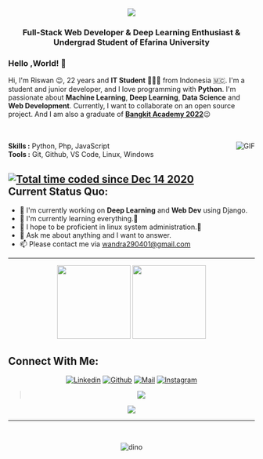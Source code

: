 <h1 align="center">
  <a href="https://sunguoqi.com/">
    <img src="https://readme-typing-svg.demolab.com?lines=Fransiskus Riswan;Indra Simbolon!&center=true&size=27">
  </a>
</h1>
<h3 align="center">Full-Stack Web Developer<span color="blue"> & </span>Deep Learning Enthusiast <span color="blue"> & </span> Undergrad Student of Efarina University</h3>

### Hello ,World! 👋

Hi, I'm Riswan 😉, 22 years and **IT Student** 👨🏻‍💻 from Indonesia 🇲🇨. I'm a student and junior developer, and I love programming with **Python**. I'm passionate about **Machine Learning**, **Deep Learning**, **Data Science** and **Web Development**. Currently, I want to collaborate on an open source project. And I am also a graduate of <a href='https://drive.google.com/file/d/1kTuqTDPsrqYYO4eAO--z8RpGMjCoLmLB/view?usp=sharing'>**Bangkit Academy 2022**</a>😉
</br>
</br>
</br>

<img align="right" alt="GIF" src="https://media.giphy.com/media/iIqmM5tTjmpOB9mpbn/giphy.gif"/>


**Skills :** Python, Php, JavaScript
</br>
**Tools :** Git, Github, VS Code, Linux, Windows

<a href="https://wakatime.com/@04eb5b5a-63a9-400c-8e11-d6fe06d2cf50"><img src="https://wakatime.com/badge/user/04eb5b5a-63a9-400c-8e11-d6fe06d2cf50.svg" alt="Total time coded since Dec 14 2020" /></a>
<br>
**Current Status Quo:**
----

* 🔭 I'm currently working on **Deep Learning** and **Web Dev** using Django.
* 🌱 I'm currently learning everything.🤣
* 🤔 I hope to be proficient in linux system administration.🐧
* 💬 Ask me about anything and I want to answer.
* 📫 Please contact me via wandra290401@gmail.com

----------------
 <p align="center">
  <img height="150" src="https://github-readme-stats-eight-theta.vercel.app/api/top-langs/?username=riswan29&layout=compact&langs_count=8&theme=dracula"/>

  <img height="150" src="https://github-readme-stats-eight-theta.vercel.app/api?username=riswan29&show_icons=true&theme=dracula&include_all_commits=true&count_private=true"/>
  </P>



<h2 align="left">Connect With Me:</h2>

<div align=center>

[![Linkedin](https://img.shields.io/badge/LinkedIn-0077B5?style=for-the-badge&logo=linkedin&logoColor=white)](https://www.linkedin.com/in/wan29/)
[![Github](https://img.shields.io/badge/GitHub-100000?style=for-the-badge&logo=github&logoColor=white)](https://github.com/riswan29)
[![Mail](https://img.shields.io/badge/Gmail-D14836?style=for-the-badge&logo=gmail&logoColor=white)](mailto:wandra290401@gmail.com)
[![Instagram](https://img.shields.io/badge/Instagram-E4405F?style=for-the-badge&logo=instagram&logoColor=white)](https://www.instagram.com/fris.wann/)

</div>

><div align="center"><img src="https://quotes-github-readme.vercel.app/api?type=horizontal&theme=dark"></div>
<div align="center"><img src="https://cdn.jsdelivr.net/gh/sun0225SUN/photos/images/202110311924844.png" /></div>

-----


 <br>






<div align=center>

![dino](https://gitee.com/skykeyjoker/PicCloud/raw/master/img/dino.gif)

</div>
